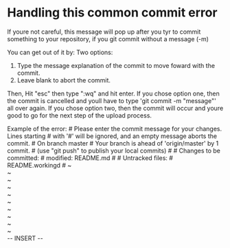 # Handling this common commit error 
If youre not careful, this message will pop up after you tyr to commit something to your repository, 
if you git commit without a message (-m)

You can get out of it by:
Two options:
1. Type the message explanation of the commit to move foward with the commit.
2. Leave blank to abort the commit.

Then, Hit "esc" then type ":wq" and hit enter. 
If you chose option one, then the commit is cancelled and youll have to type 'git commit -m "message"' all over again.
If you chose option two, then the commit will occur and youre good to go for the next step of the upload process.

Example of the error:
\# Please enter the commit message for your changes. Lines starting
\# with '#' will be ignored, and an empty message aborts the commit.
\# On branch master
\# Your branch is ahead of 'origin/master' by 1 commit.
\#   (use "git push" to publish your local commits)
\#
\# Changes to be committed:
\#       modified:   README.md
\#
\# Untracked files:
\#       README.workingd
\#
\~                                                                               
\~                                                                               
\~                                                                               
\~                                                                               
\~                                                                               
~                                                                               
~                                                                               
~                                                                               
~                                                                               
~                                                                               
-- INSERT --
